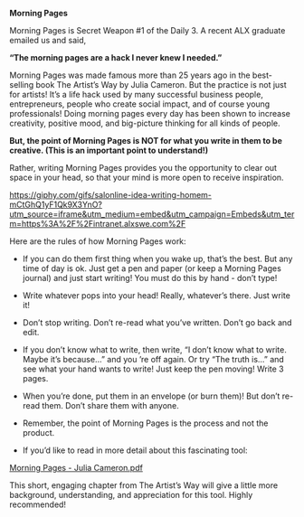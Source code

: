 **Morning Pages**

Morning Pages is Secret Weapon #1 of the Daily 3. A recent ALX graduate emailed us and said,

**“The morning pages are a hack I never knew I needed.”**

Morning Pages was made famous more than 25 years ago in the best-selling book The Artist’s Way by Julia Cameron. But the practice is not just for artists! It’s a life hack used by many successful business people, entrepreneurs, people who create social impact, and of course young professionals! Doing morning pages every day has been shown to increase creativity, positive mood, and big-picture thinking for all kinds of people.

**But, the point of Morning Pages is NOT for what you write in them to be creative. (This is an important point to understand!)**

Rather, writing Morning Pages provides you the opportunity to clear out space in your head, so that your mind is more open to receive inspiration.

https://giphy.com/gifs/salonline-idea-writing-homem-mCtGhQ1yF1Qk9X3YnO?utm_source=iframe&utm_medium=embed&utm_campaign=Embeds&utm_term=https%3A%2F%2Fintranet.alxswe.com%2F

Here are the rules of how Morning Pages work:

+ If you can do them first thing when you wake up, that’s the best. But any time of day is ok.
Just get a pen and paper (or keep a Morning Pages journal) and just start writing! You must do this by hand - don’t type!
+ Write whatever pops into your head! Really, whatever’s there. Just write it!
+ Don’t stop writing. Don’t re-read what you’ve written. Don’t go back and edit.
+ If you don’t know what to write, then write, “I don’t know what to write. Maybe it’s because…” and you
’re off again. Or try “The truth is…” and see what your hand wants to write! Just keep the pen moving!
Write 3 pages.
+ When you’re done, put them in an envelope (or burn them)! But don’t re-read them. Don’t share them with anyone.
+ Remember, the point of Morning Pages is the process and not the product.

+ If you’d like to read in more detail about this fascinating tool:

[Morning Pages - Julia Cameron.pdf](https://github.com/adeleke123/AI-Career-Essentials/files/15199898/Morning_Pages_-_Julia_Cameron.1.pdf)

This short, engaging chapter from The Artist’s Way will give a little more background, understanding, and appreciation for this tool. Highly recommended!
